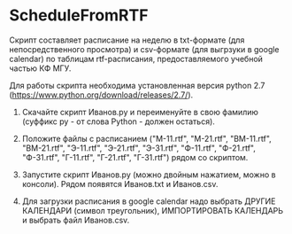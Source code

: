 # ScheduleFromRTF

Скрипт составляет расписание на неделю в txt-формате (для непосредственного просмотра) и csv-формате (для выгрзуки в google calendar) по таблицам rtf-расписания, предоставляемого учебной частью КФ МГУ.

Для работы скрипта необходима установленная версия python 2.7 (https://www.python.org/download/releases/2.7/).

1. Скачайте скрипт Иванов.py и переименуйте в свою фамилию (суффикс py - от слова Python - должен остаться).

2. Положите файлы с расписанием ("М-11.rtf", "М-21.rtf", "ВМ-11.rtf", "ВМ-21.rtf", "Э-11.rtf", "Э-21.rtf", "Э-31.rtf", "Ф-11.rtf", "Ф-21.rtf", "Ф-31.rtf", "Г-11.rtf", "Г-21.rtf", "Г-31.rtf") рядом со скриптом.

3. Запустите скрипт Иванов.py (можно двойным нажатием, можно в консоли). Рядом появятся Иванов.txt и Иванов.csv.

4. Для загрузки расписания в google calendar надо выбрать ДРУГИЕ КАЛЕНДАРИ (символ треугольник), ИМПОРТИРОВАТЬ КАЛЕНДАРЬ и выбрать файл Иванов.csv.
